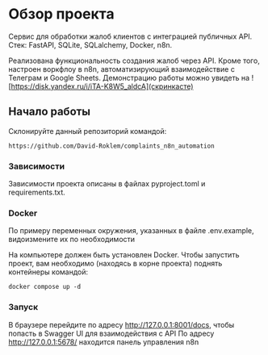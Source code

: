 # Обзор проекта
Сервис для обработки жалоб клиентов с интеграцией публичных API. Стек: FastAPI, SQLite, SQLalchemy, Docker, n8n.

Реализована функциональность создания жалоб через API. Кроме того, настроен воркфлоу в n8n, автоматизирующий
взаимодействие с Телеграм и Google Sheets. Демонстрацию работы можно увидеть на ![https://disk.yandex.ru/i/iTA-K8W5_aldcA](скринкасте)

## Начало работы
Склонируйте данный репозиторий командой:
```
https://github.com/David-Roklem/complaints_n8n_automation
```

### Зависимости
Зависимости проекта описаны в файлах pyproject.toml и requirements.txt.

### Docker
По примеру переменных окружения, указанных в файле .env.example, видоизмените их по необходимости

На компьютере должен быть установлен Docker. Чтобы запустить проект, вам необходимо (находясь в корне проекта) поднять контейнеры командой:
```
docker compose up -d
```

### Запуск
В браузере перейдите по адресу http://127.0.0.1:8001/docs, чтобы попасть в Swagger UI для взаимодействия с API
По адресу http://127.0.0.1:5678/ находится панель управления n8n
